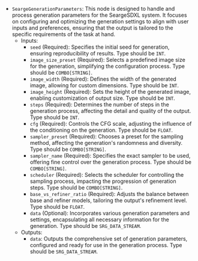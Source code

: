 - `SeargeGenerationParameters`: This node is designed to handle and process generation parameters for the SeargeSDXL system. It focuses on configuring and optimizing the generation settings to align with user inputs and preferences, ensuring that the output is tailored to the specific requirements of the task at hand.
    - Inputs:
        - `seed` (Required): Specifies the initial seed for generation, ensuring reproducibility of results. Type should be `INT`.
        - `image_size_preset` (Required): Selects a predefined image size for the generation, simplifying the configuration process. Type should be `COMBO[STRING]`.
        - `image_width` (Required): Defines the width of the generated image, allowing for custom dimensions. Type should be `INT`.
        - `image_height` (Required): Sets the height of the generated image, enabling customization of output size. Type should be `INT`.
        - `steps` (Required): Determines the number of steps in the generation process, affecting the detail and quality of the output. Type should be `INT`.
        - `cfg` (Required): Controls the CFG scale, adjusting the influence of the conditioning on the generation. Type should be `FLOAT`.
        - `sampler_preset` (Required): Chooses a preset for the sampling method, affecting the generation's randomness and diversity. Type should be `COMBO[STRING]`.
        - `sampler_name` (Required): Specifies the exact sampler to be used, offering fine control over the generation process. Type should be `COMBO[STRING]`.
        - `scheduler` (Required): Selects the scheduler for controlling the sampling process, impacting the progression of generation steps. Type should be `COMBO[STRING]`.
        - `base_vs_refiner_ratio` (Required): Adjusts the balance between base and refiner models, tailoring the output's refinement level. Type should be `FLOAT`.
        - `data` (Optional): Incorporates various generation parameters and settings, encapsulating all necessary information for the generation. Type should be `SRG_DATA_STREAM`.
    - Outputs:
        - `data`: Outputs the comprehensive set of generation parameters, configured and ready for use in the generation process. Type should be `SRG_DATA_STREAM`.
